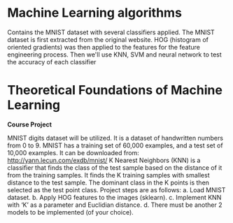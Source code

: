 # **Machine Learning algorithms**
Contains the MNIST dataset with several classifiers applied. The MNIST dataset is first extracted from the original website. HOG (histogram of oriented gradients) was then applied to the features for the feature engineering process. Then we'll use KNN, SVM and neural network to test the accuracy of each classifier

# **Theoretical Foundations of Machine Learning**

**Course Project**

MNIST digits dataset will be utilized. It is a dataset of handwritten numbers from 0 to 9. MNIST has a training set of 60,000 examples, and a test set of 10,000 examples. It can be downloaded from: http://yann.lecun.com/exdb/mnist/ K Nearest Neighbors (KNN) is a classifier that finds the class of the test sample based on the distance of it from the training samples. It finds the K training samples with smallest distance to the test sample. The dominant class in the K points is then selected as the test point class. Project steps are as follows: a. Load MNIST dataset. b. Apply HOG features to the images (sklearn). c. Implement KNN with ‘K’ as a parameter and Euclidian distance. d. There must be another 2 models to be implemented (of your choice).
